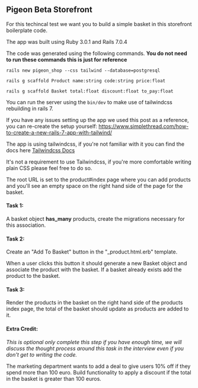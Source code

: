 ## Pigeon Beta Storefront

For this techincal test we want you to build a simple basket in this storefront boilerplate code.

The app was built using Ruby 3.0.1 and Rails 7.0.4

The code was generated using the following commands. __You do not need to run these commands this is just for reference__

```rails new pigeon_shop --css tailwind --database=postgresql```

```rails g scaffold Product name:string code:string price:float```

```rails g scaffold Basket total:float discount:float to_pay:float```


You can run the server using the ```bin/dev``` to make use of tailwindcss rebuilding in rails 7.

If you have any issues setting up the app we used this post as a reference, you can re-create the setup yourself: https://www.simplethread.com/how-to-create-a-new-rails-7-app-with-tailwind/

The app is using tailwindcss, if you're not familiar with it you can find the docs here [Tailwindcss Docs](https://tailwindcss.com/docs/installation)

It's not a requirement to use Tailwindcss, if you're more comfortable writing plain CSS please feel free to do so.

The root URL is set to the product#index page where you can add products and you'll see an empty space on the right hand side of the page for the basket.


#### Task 1:

A basket object __has_many__ products, create the migrations necessary for this association.

#### Task 2:

Create an "Add To Basket" button in the "_product.html.erb" template.

When a user clicks this button it should generate a new Basket object and associate the product with the basket. If a basket already exists add the product to the basket.

#### Task 3:

Render the products in the basket on the right hand side of the products index page, the total of the basket should update as products are added to it.


#### Extra Credit:

_This is optional only complete this step if you have enough time, we will discuss the thought process around this task in the interview even if you don't get to writing the code._

The marketing department wants to add a deal to give users 10% off if they spend more than 100 euro. Build functionality to apply a discount if the total in the basket is greater than 100 euros.